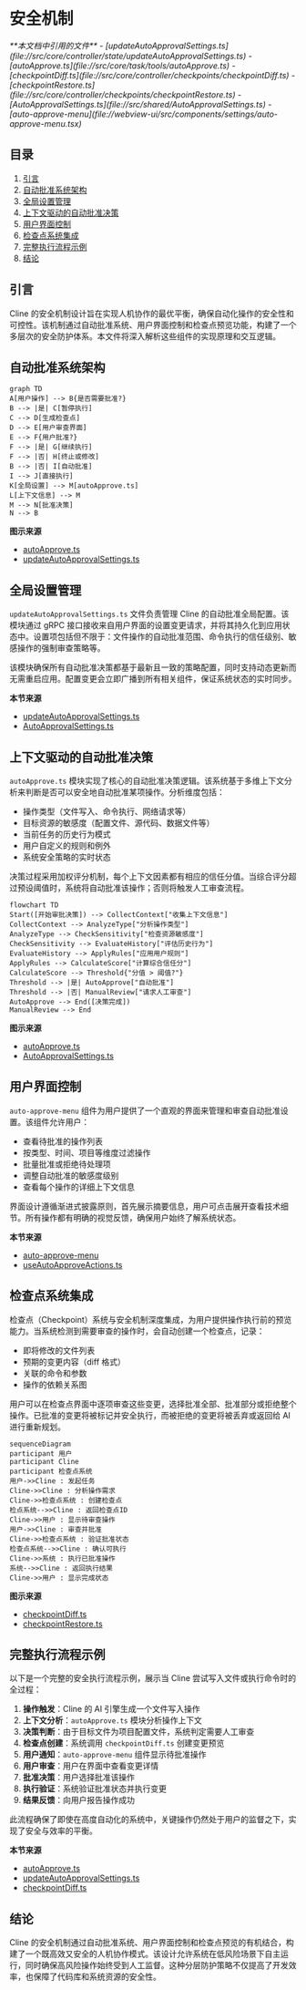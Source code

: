 # 安全机制

<cite>
**本文档中引用的文件**  
- [updateAutoApprovalSettings.ts](file://src/core/controller/state/updateAutoApprovalSettings.ts)
- [autoApprove.ts](file://src/core/task/tools/autoApprove.ts)
- [checkpointDiff.ts](file://src/core/controller/checkpoints/checkpointDiff.ts)
- [checkpointRestore.ts](file://src/core/controller/checkpoints/checkpointRestore.ts)
- [AutoApprovalSettings.ts](file://src/shared/AutoApprovalSettings.ts)
- [auto-approve-menu](file://webview-ui/src/components/settings/auto-approve-menu.tsx)
</cite>

## 目录
1. [引言](#引言)
2. [自动批准系统架构](#自动批准系统架构)
3. [全局设置管理](#全局设置管理)
4. [上下文驱动的自动批准决策](#上下文驱动的自动批准决策)
5. [用户界面控制](#用户界面控制)
6. [检查点系统集成](#检查点系统集成)
7. [完整执行流程示例](#完整执行流程示例)
8. [结论](#结论)

## 引言
Cline 的安全机制设计旨在实现人机协作的最优平衡，确保自动化操作的安全性和可控性。该机制通过自动批准系统、用户界面控制和检查点预览功能，构建了一个多层次的安全防护体系。本文件将深入解析这些组件的实现原理和交互逻辑。

## 自动批准系统架构

```mermaid
graph TD
A[用户操作] --> B{是否需要批准?}
B --> |是| C[暂停执行]
C --> D[生成检查点]
D --> E[用户审查界面]
E --> F{用户批准?}
F --> |是| G[继续执行]
F --> |否| H[终止或修改]
B --> |否| I[自动批准]
I --> J[直接执行]
K[全局设置] --> M[autoApprove.ts]
L[上下文信息] --> M
M --> N[批准决策]
N --> B
```

**图示来源**  
- [autoApprove.ts](file://src/core/task/tools/autoApprove.ts#L1-L100)
- [updateAutoApprovalSettings.ts](file://src/core/controller/state/updateAutoApprovalSettings.ts#L1-L50)

## 全局设置管理

`updateAutoApprovalSettings.ts` 文件负责管理 Cline 的自动批准全局配置。该模块通过 gRPC 接口接收来自用户界面的设置变更请求，并将其持久化到应用状态中。设置项包括但不限于：文件操作的自动批准范围、命令执行的信任级别、敏感操作的强制审查策略等。

该模块确保所有自动批准决策都基于最新且一致的策略配置，同时支持动态更新而无需重启应用。配置变更会立即广播到所有相关组件，保证系统状态的实时同步。

**本节来源**  
- [updateAutoApprovalSettings.ts](file://src/core/controller/state/updateAutoApprovalSettings.ts#L15-L80)
- [AutoApprovalSettings.ts](file://src/shared/AutoApprovalSettings.ts#L10-L60)

## 上下文驱动的自动批准决策

`autoApprove.ts` 模块实现了核心的自动批准决策逻辑。该系统基于多维上下文分析来判断是否可以安全地自动批准某项操作。分析维度包括：

- 操作类型（文件写入、命令执行、网络请求等）
- 目标资源的敏感度（配置文件、源代码、数据文件等）
- 当前任务的历史行为模式
- 用户自定义的规则和例外
- 系统安全策略的实时状态

决策过程采用加权评分机制，每个上下文因素都有相应的信任分值。当综合评分超过预设阈值时，系统将自动批准该操作；否则将触发人工审查流程。

```mermaid
flowchart TD
Start([开始审批决策]) --> CollectContext["收集上下文信息"]
CollectContext --> AnalyzeType["分析操作类型"]
AnalyzeType --> CheckSensitivity["检查资源敏感度"]
CheckSensitivity --> EvaluateHistory["评估历史行为"]
EvaluateHistory --> ApplyRules["应用用户规则"]
ApplyRules --> CalculateScore["计算综合信任分"]
CalculateScore --> Threshold{"分值 > 阈值?"}
Threshold --> |是| AutoApprove["自动批准"]
Threshold --> |否| ManualReview["请求人工审查"]
AutoApprove --> End([决策完成])
ManualReview --> End
```

**图示来源**  
- [autoApprove.ts](file://src/core/task/tools/autoApprove.ts#L20-L120)
- [AutoApprovalSettings.ts](file://src/shared/AutoApprovalSettings.ts#L25-L45)

## 用户界面控制

`auto-approve-menu` 组件为用户提供了一个直观的界面来管理和审查自动批准设置。该组件允许用户：

- 查看待批准的操作列表
- 按类型、时间、项目等维度过滤操作
- 批量批准或拒绝待处理项
- 调整自动批准的敏感度级别
- 查看每个操作的详细上下文信息

界面设计遵循渐进式披露原则，首先展示摘要信息，用户可点击展开查看技术细节。所有操作都有明确的视觉反馈，确保用户始终了解系统状态。

**本节来源**  
- [auto-approve-menu](file://webview-ui/src/components/settings/auto-approve-menu.tsx#L10-L200)
- [useAutoApproveActions.ts](file://webview-ui/src/hooks/useAutoApproveActions.ts#L5-L80)

## 检查点系统集成

检查点（Checkpoint）系统与安全机制深度集成，为用户提供操作执行前的预览能力。当系统检测到需要审查的操作时，会自动创建一个检查点，记录：

- 即将修改的文件列表
- 预期的变更内容（diff 格式）
- 关联的命令和参数
- 操作的依赖关系图

用户可以在检查点界面中逐项审查这些变更，选择批准全部、批准部分或拒绝整个操作。已批准的变更将被标记并安全执行，而被拒绝的变更将被丢弃或返回给 AI 进行重新规划。

```mermaid
sequenceDiagram
participant 用户
participant Cline
participant 检查点系统
用户->>Cline : 发起任务
Cline->>Cline : 分析操作需求
Cline->>检查点系统 : 创建检查点
检点系统-->>Cline : 返回检查点ID
Cline->>用户 : 显示待审查操作
用户->>Cline : 审查并批准
Cline->>检查点系统 : 验证批准状态
检查点系统-->>Cline : 确认可执行
Cline->>系统 : 执行已批准操作
系统-->>Cline : 返回执行结果
Cline->>用户 : 显示完成状态
```

**图示来源**  
- [checkpointDiff.ts](file://src/core/controller/checkpoints/checkpointDiff.ts#L1-L40)
- [checkpointRestore.ts](file://src/core/controller/checkpoints/checkpointRestore.ts#L1-L35)

## 完整执行流程示例

以下是一个完整的安全执行流程示例，展示当 Cline 尝试写入文件或执行命令时的全过程：

1. **操作触发**：Cline 的 AI 引擎生成一个文件写入操作
2. **上下文分析**：`autoApprove.ts` 模块分析操作上下文
3. **决策判断**：由于目标文件为项目配置文件，系统判定需要人工审查
4. **检查点创建**：系统调用 `checkpointDiff.ts` 创建变更预览
5. **用户通知**：`auto-approve-menu` 组件显示待批准操作
6. **用户审查**：用户在界面中查看变更详情
7. **批准决策**：用户选择批准该操作
8. **执行验证**：系统验证批准状态并执行变更
9. **结果反馈**：向用户报告操作成功

此流程确保了即使在高度自动化的系统中，关键操作仍然处于用户的监督之下，实现了安全与效率的平衡。

**本节来源**  
- [autoApprove.ts](file://src/core/task/tools/autoApprove.ts#L1-L150)
- [updateAutoApprovalSettings.ts](file://src/core/controller/state/updateAutoApprovalSettings.ts#L1-L60)
- [checkpointDiff.ts](file://src/core/controller/checkpoints/checkpointDiff.ts#L1-L50)

## 结论

Cline 的安全机制通过自动批准系统、用户界面控制和检查点预览的有机结合，构建了一个既高效又安全的人机协作模式。该设计允许系统在低风险场景下自主运行，同时确保高风险操作始终受到人工监督。这种分层防护策略不仅提高了开发效率，也保障了代码库和系统资源的安全性。